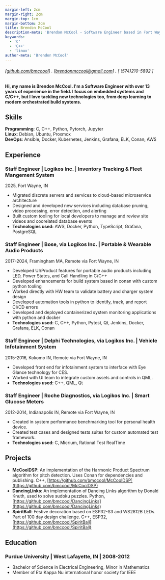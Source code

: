 ```yaml
---
margin-left: 2cm
margin-right: 2cm
margin-top: 1cm
margin-bottom: 2cm
title: Brendon McCool
description-meta: 'Brendon McCool - Software Engineer based in Fort Wayne, IN - Hire Me!'
keywords: 
  - 'C' 
  - 'C++' 
  - 'linux'
author-meta: 'Brendon McCool'
---
```

###### [[github.com/bmccool](https://github.com/bmccool)] . [brendonmccool@gmail.com] . [ (574)210-5892 ]
#### Hi, my name is Brendon McCool.  I'm a Software Engineer with over 13 years of experience in the field.  I focus on embedded systems and C/C++, but I love tackling new technologies too, from deep learning to modern orchestrated build systems.  

## Skills
**Programming**: C, C++, Python, Pytorch, Jupyter  
**Linux**: Debian, Ubuntu, Proxmox  
**DevOps**: Ansible, Docker, Kubernetes, Jenkins, Grafana, ELK, Conan, AWS  

## Experience
### Staff Engineer |  Logikos Inc. | Inventory Tracking & Fleet Mangement System
2025, Fort Wayne, IN
- Migrated discrete servers and services to cloud-based microservice architecture
- Designed and developed new services including database pruning, video processing, error detection, and alerting
- Built custom tooling for local developers to manage and review site videos and coorelated database events
- **Technologies used:** AWS, Docker, Python, TypeScript, Grafana, PostgreSQL

### Staff Engineer | Bose, via Logikos Inc. | Portable & Wearable Audio Products
2017-2024, Framingham MA, Remote via Fort Wayne, IN
- Developed UI/Product features for portable audio products including LED, Power States, and Call Handling in C/C++
- Developed enhancements for build system based in conan with custom python tooling
- Worked directly with HW team to validate battery and charger system design
- Developed automation tools in python to identify, track, and report CI/CD errors
- Developed and deployed containerized system monitoring applications with python and docker
- **Technologies used:** C, C++, Python, Pytest, Qt, Jenkins, Docker, Grafana, ELK, Conan

### Staff Engineer |  Delphi Technologies, via Logikos Inc. | Vehicle Infotainment System
2015-2016, Kokomo IN, Remote via Fort Wayne, IN
- Developed front end for infotainment system to interface with Eye Glance technology for CES.
- Worked with UI team to integrate custom assets and controls in QML.
- **Technologies used:** C++, QML, Qt

### Staff Engineer | Roche Diagnostics, via Logikos Inc. | Smart Glucose Meters
2012-2014, Indianapolis IN, Remote via Fort Wayne, IN
- Created in system performance benchmarking tool for personal health device.
- Created test cases and designed tests suites for custom automated test framework.
- **Technologies used:** C, Micrium, Rational Test RealTime 

## Projects
- **McCoolDSP**: An implementation of the Harmonic Product Spectrum algorithm for pitch detection.  Uses Conan for dependencies and publishing. C++, [https://github.com/bmccool/McCoolDSP](https://github.com/bmccool/McCoolDSP)
- **DancingLinks**: An implementation of Dancing Links algorithm by Donald Knuth, used to solve sudoku puzzles.  Python, [https://github.com/bmccool/DancingLinks](https://github.com/bmccool/DancingLinks)
- **SpiritBall**: Festive decoration based on ESP32-S3 and WS2812B LEDs.  Part of 100 day design challenge.  C++, ESP32, [https://github.com/bmccool/SpiritBall](https://github.com/bmccool/SpiritBall)

## Education 
### Purdue University | West Lafayette, IN | 2008-2012
- Bachelor of Science in Electrical Engineering, Minor in Mathematics
- Member of Eta Kappa Nu international honor society for IEEE
